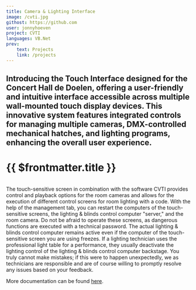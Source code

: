 ```yaml
---
title: Camera & Lighting Interface
image: /cvti.jpg
githost: https://github.com
user: jonnyhoeven
project: CVTI
languages: VB.Net
prev:
    text: Projects
    link: /projects
---
```

Introducing the Touch Interface designed for the Concert Hall de Doelen, offering a user-friendly and intuitive
interface accessible across multiple wall-mounted touch display devices. This innovative system features integrated
controls for managing multiple cameras, DMX-controlled mechanical hatches, and lighting programs, enhancing the overall
user experience.
---

# {{ $frontmatter.title }}

<img :src="$frontmatter.image" class="articleImage">

The touch-sensitive screen in combination with the software CVTI provides control and playback options for the room
cameras and allows for the execution of different control screens for room lighting with a code. With the help of the
management tab, you can restart the computers of the touch-sensitive screens, the lighting & blinds control computer 
"server," and the room camera. Do not be afraid to operate these screens, as dangerous functions are executed with a
technical password. The actual lighting & blinds control computer remains active even if the computer of the
touch-sensitive screen you are using freezes. If a lighting technician uses the professional light table for a
performance, they usually deactivate the lighting control of the lighting & blinds control computer backstage. You truly
cannot make mistakes; if this were to happen unexpectedly, we as technicians are responsible and are of course willing
to promptly resolve any issues based on your feedback.

More documentation can be found [here](https://github.com/jonnyhoeven/CVTI/blob/master/doc/Documentatie%20CVTI.htm).
